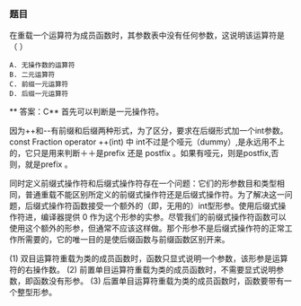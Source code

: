 ### 题目
在重载一个运算符为成员函数时，其参数表中没有任何参数，这说明该运算符是 （ ）
```
A. 无操作数的运算符
B. 二元运算符
C. 前缀一元运算符
D. 后缀一元运算符
```
** 答案：C**
首先可以判断是一元操作符。

因为++和--有前缀和后缀两种形式，为了区分，要求在后缀形式加一个int参数。  const Fraction operator ++(int)   中 int不过是个哑元（dummy）,是永远用不上的，它只是用来判断＋＋是prefix  还是  postfix  。如果有哑元，则是postfix,否则，就是prefix 。

同时定义前缀式操作符和后缀式操作符存在一个问题：它们的形参数目和类型相同，普通重载不能区别所定义的前缀式操作符还是后缀式操作符。为了解决这一问题，后缀式操作符函数接受一个额外的（即，无用的）int型形参。使用后缀式操作符进，编译器提供 0 作为这个形参的实参。尽管我们的前缀式操作符函数可以使用这个额外的形参，但通常不应该这样做。那个形参不是后缀式操作符的正常工作所需要的，它的唯一目的是使后缀函数与前缀函数区别开来。

(1) 双目运算符重载为类的成员函数时，函数只显式说明一个参数，该形参是运算符的右操作数。
(2) 前置单目运算符重载为类的成员函数时，不需要显式说明参数，即函数没有形参。
(3) 后置单目运算符重载为类的成员函数时，函数要带有一个整型形参。
